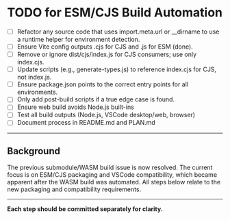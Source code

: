 # TODO for ESM/CJS Build Automation

- [ ] Refactor any source code that uses import.meta.url or __dirname to use a runtime helper for environment detection.
- [ ] Ensure Vite config outputs .cjs for CJS and .js for ESM (done).
- [ ] Remove or ignore dist/cjs/index.js for CJS consumers; use only index.cjs.
- [ ] Update scripts (e.g., generate-types.js) to reference index.cjs for CJS, not index.js.
- [ ] Ensure package.json points to the correct entry points for all environments.
- [ ] Only add post-build scripts if a true edge case is found.
- [ ] Ensure web build avoids Node.js built-ins
- [ ] Test all build outputs (Node.js, VSCode desktop/web, browser)
- [ ] Document process in README.md and PLAN.md

---

## Background
The previous submodule/WASM build issue is now resolved. The current focus is on ESM/CJS packaging and VSCode compatibility, which became apparent after the WASM build was automated. All steps below relate to the new packaging and compatibility requirements.

---

**Each step should be committed separately for clarity.**
